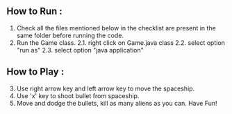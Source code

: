 How to Run :
------------
1. Check all the files mentioned below in the checklist are present in the same folder before running the code.
2. Run the Game class.
    2.1. right click on Game.java class
    2.2. select option "run as"
    2.3. select option "java application"

How to Play :
------------
3. Use right arrow key and left arrow key to move the spaceship.
4. Use 'x' key to shoot bullet from spaceship.
5. Move and dodge the bullets, kill as many aliens as you can. Have Fun!
